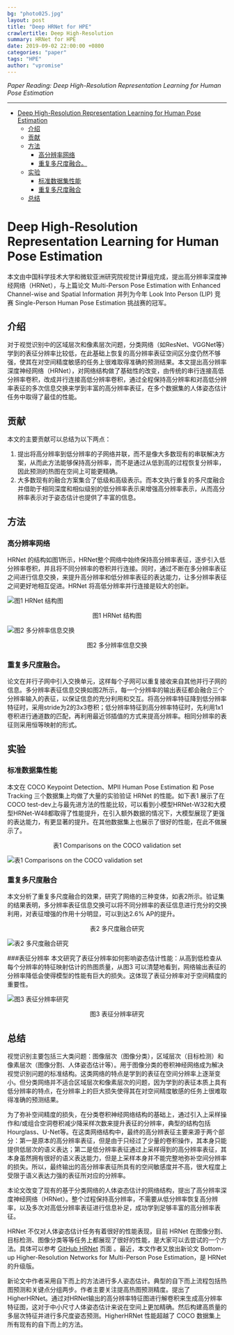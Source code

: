 ```yaml
---
bg: "photo025.jpg"
layout: post
title: "Deep HRNet for HPE"
crawlertitle: Deep High-Resolution
summary: HRNet for HPE
date: 2019-09-02 22:00:00 +0800
categories: "paper"
tags: "HPE"
author: "vpromise"
---
```


*Paper Reading: Deep High-Resolution Representation Learning for Human Pose Estimation*

---

- [Deep High-Resolution Representation Learning for Human Pose Estimation](#deep-high-resolution-representation-learning-for-human-pose-estimation)
  - [介绍](#介绍)
  - [贡献](#贡献)
  - [方法](#方法)
    - [高分辨率网络](#高分辨率网络)
    - [重复多尺度融合。](#重复多尺度融合)
  - [实验](#实验)
    - [标准数据集性能](#标准数据集性能)
    - [重复多尺度融合](#重复多尺度融合-1)
  - [总结](#总结)

# Deep High-Resolution Representation Learning for Human Pose Estimation

本文由中国科学技术大学和微软亚洲研究院视觉计算组完成，提出高分辨率深度神经网络（HRNet），与上篇论文 Multi-Person Pose Estimation with Enhanced Channel-wise and Spatial Information 并列为今年 Look Into Person (LIP) 竞赛 Single-Person Human Pose Estimation 挑战赛的冠军。

## 介绍
对于视觉识别中的区域层次和像素层次问题，分类网络（如ResNet、VGGNet等）学到的表征分辨率比较低，在此基础上恢复的高分辨率表征空间区分度仍然不够强，使其在对空间精度敏感的任务上很难取得准确的预测结果。本文提出高分辨率深度神经网络（HRNet），对网络结构做了基础性的改变，由传统的串行连接高低分辨率卷积，改成并行连接高低分辨率卷积，通过全程保持高分辨率和对高低分辨率表征的多次信息交换来学到丰富的高分辨率表征，在多个数据集的人体姿态估计任务中取得了最佳的性能。

## 贡献
本文的主要贡献可以总结为以下两点：
1. 提出将高分辨率到低分辨率的子网络并联，而不是像大多数现有的串联解决方案，从而此方法能够保持高分辨率，而不是通过从低到高的过程恢复分辨率，因此预测的热图在空间上可能更精确。
2. 大多数现有的融合方案集合了低级和高级表示。而本文执行重复的多尺度融合并借助于相同深度和相似级别的低分辨率表示来增强高分辨率表示，从而高分辨率表示对于姿态估计也提供了丰富的信息。

## 方法

### 高分辨率网络
HRNet 的结构如图1所示，HRNet整个网络中始终保持高分辨率表征，逐步引入低分辨率卷积，并且将不同分辨率的卷积并行连接。同时，通过不断在多分辨率表征之间进行信息交换，来提升高分辨率和低分辨率表征的表达能力，让多分辨率表征之间更好地相互促进。HRNet 将高低分辨率并行连接是较大的创新。

![图1 HRNet 结构图](https://i.loli.net/2019/09/02/uQs8Cf23zLIRWeB.png)

<center>图1 HRNet 结构图</center>

![图2 多分辨率信息交换](https://i.loli.net/2019/09/02/kojQit8Y4wCXVxl.png)
<center>图2 多分辨率信息交换</center>

### 重复多尺度融合。
论文在并行子网中引入交换单元，这样每个子网可以重复接收来自其他并行子网的信息。多分辨率表征信息交换如图2所示，每一个分辨率的输出表征都会融合三个分辨率输入的表征，以保证信息的充分利用和交互。将高分辨率特征降到低分辨率特征时，采用stride为2的3x3卷积；低分辨率特征到高分辨率特征时，先利用1x1卷积进行通道数的匹配，再利用最近邻插值的方式来提高分辨率。相同分辨率的表征则采用恒等映射的形式。

## 实验
### 标准数据集性能
本文在 COCO Keypoint Detection、MPII Human Pose Estimation 和 Pose Tracking 三个数据集上均做了大量的实验验证 HRNet 的性能。如下表1 展示了在 COCO test-dev上与最先进方法的性能比较，可以看到小模型HRNet-W32和大模型HRNet-W48都取得了性能提升，在引入额外数据的情况下，大模型展现了更强的表达能力，有更显著的提升。在其他数据集上也展示了很好的性能，在此不做展示了。

<center>表1 Comparisons on the COCO validation set</center>

![表1 Comparisons on the COCO validation set](https://i.loli.net/2019/09/02/pMTv6KVlfeUzHZ9.png)

### 重复多尺度融合
本文分析了重复多尺度融合的效果，研究了网络的三种变体，如表2所示。验证集的结果表明，多分辨率表征信息交换可以将不同分辨率的表征信息进行充分的交换利用，对表征增强的作用十分明显，可以到达2.6% AP的提升。

<center>表2 多尺度融合研究</center>

![表2 多尺度融合研究](https://i.loli.net/2019/09/02/ktnzWVK7Igr6YDA.png)

###表征分辨率
本文研究了表征分辨率如何影响姿态估计性能：从高到低检查从每个分辨率的特征映射估计的热图质量，从图3 可以清楚地看到，网络输出表征的分辨率降低会使得模型的性能有巨大的损失。这体现了表征分辨率对于空间精度的重要性。

![图3 表征分辨率研究](https://i.loli.net/2019/09/02/CNku9sL4vUjKaZ6.png)
<center>图3 表征分辨率研究</center>

## 总结
视觉识别主要包括三大类问题：图像层次（图像分类），区域层次（目标检测）和像素层次（图像分割、人体姿态估计等）。用于图像分类的卷积神经网络成为解决视觉识别问题的标准结构。这类网络的特点是学到的表征在空间分辨率上逐渐变小。但分类网络并不适合区域层次和像素层次的问题，因为学到的表征本质上具有低分辨率的特点，在分辨率上的巨大损失使得其在对空间精度敏感的任务上很难取得准确的预测结果。

为了弥补空间精度的损失，在分类卷积神经网络结构的基础上，通过引入上采样操作和/或组合空洞卷积减少降采样次数来提升表征的分辨率，典型的结构包括Hourglass、U-Net等。在这类网络结构中，最终的高分辨表征主要来源于两个部分：第一是原本的高分辨率表征，但是由于只经过了少量的卷积操作，其本身只能提供低层次的语义表达；第二是低分辨率表征通过上采样得到的高分辨率表征，其本身虽然拥有很好的语义表达能力，但是上采样本身并不能完整地弥补空间分辨率的损失。所以，最终输出的高分辨率表征所具有的空间敏感度并不高，很大程度上受限于语义表达力强的表征所对应的分辨率。

本论文改变了现有的基于分类网络的人体姿态估计的网络结构，提出了高分辨率深度神经网络（HRNet）。整个过程保持高分辨率，不需要从低分辨率恢复高分辨率，以及多次对高低分辨率表征进行信息补足，成功学到足够丰富的高分辨率表征。

HRNet 不仅对人体姿态估计任务有着很好的性能表现，目前 HRNet 在图像分割、目标检测、图像分类等等任务上都展现了很好的性能，是大家可以去尝试的一个方法。具体可以参考 [GitHub HRNet](https://github.com/HRNet) 页面 。最近，本文作者又放出新论文 Bottom-up Higher-Resolution Networks for Multi-Person Pose Estimation，是 HRNet 的升级版。

新论文中作者采用自下而上的方法进行多人姿态估计。典型的自下而上流程包括热图预测和关键点分组两步。作者主要关注提高热图预测精度。提出了 HigherHRNet。通过对HRNet输出的高分辨率特征图进行解卷积来生成高分辨率特征图，这对于中小尺寸人体姿态估计来说在空间上更加精确。然后构建高质量的多层次特征并进行多尺度姿态预测。HigherHRNet 性能超越了 COCO 数据集上所有现有的自下而上的方法。